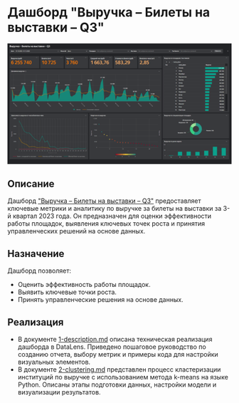 # Дашборд "Выручка – Билеты на выставки – Q3"
![Дашборд](images/dash.png)

## Описание
Дашборд ["Выручка – Билеты на выставки – Q3"](https://datalens.yandex/g9h5s1o94olc2) предоставляет ключевые метрики и аналитику по выручке за билеты на выставки за 3-й квартал 2023 года. Он предназначен для оценки эффективности работы площадок, выявления ключевых точек роста и принятия управленческих решений на основе данных.

## Назначение
Дашборд позволяет:
- Оценить эффективность работы площадок.
- Выявить ключевые точки роста.
- Принять управленческие решения на основе данных.

## Реализация
- В документе [1-description.md](1-description.md) описана техническая реализация дашборда в DataLens. Приведено пошаговое руководство по созданию отчета, выбору метрик и примеры кода для настройки визуальных элементов.
- В документе [2-clustering.md](2-clustering.md) представлен процесс кластеризации институций по выручке с использованием метода k-means на языке Python. Описаны этапы подготовки данных, настройки модели и визуализации результатов.